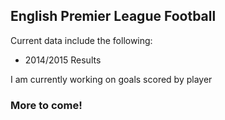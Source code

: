 ## English Premier League Football

Current data include the following:
* 2014/2015 Results

I am currently working on goals scored by player

### More to come!